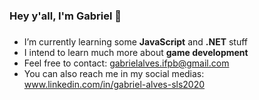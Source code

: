### Hey y'all, I'm Gabriel 👋
###
* I’m currently learning some **JavaScript** and **.NET** stuff
* I intend to learn much more about **game development**
* Feel free to contact: 
gabrielalves.ifpb@gmail.com
* You can also reach me in my social medias:
www.linkedin.com/in/gabriel-alves-sls2020
